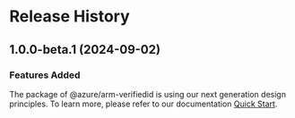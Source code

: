 # Release History
    
## 1.0.0-beta.1 (2024-09-02)

### Features Added

The package of @azure/arm-verifiedid is using our next generation design principles. To learn more, please refer to our documentation [Quick Start](https://aka.ms/azsdk/js/mgmt/quickstart).
